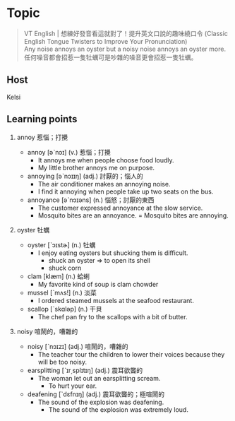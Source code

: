 # Topic

> VT English | 想練好發音看這就對了！提升英文口說的趣味繞口令 (Classic English Tongue Twisters to Improve Your Pronunciation)<br>
Any noise annoys an oyster but a noisy noise annoys an oyster more.<br>
任何噪音都會招惹一隻牡蠣可是吵雜的噪音更會招惹一隻牡蠣。
>
## Host
Kelsi

## Learning points
1. annoy  惹惱；打攪
    * annoy  [əˋnɔɪ]  (v.)  惹惱；打攪
        - It annoys me when people choose food loudly.
        - My little brother annoys me on purpose.
    * annoying  [əˋnɔɪɪŋ]  (adj.)  討厭的；惱人的
        - The air conditioner makes an annoying noise.
        - I find it annoying when people take up two seats on the bus.
    * annoyance  [əˋnɔɪəns]  (n.)  惱怒；討厭的東西
        - The customer expressed annoyance at the slow service.
        - Mosquito bites are an annoyance. = Mosquito bites are annoying.

2. oyster  牡蠣
    * oyster  [ˋɔɪstɚ]  (n.)  牡蠣
        - I enjoy eating oysters but shucking them is difficult.
             + shuck an oyster =>  to open its shell
             + shuck corn
    * clam  [klæm]  (n.)  蛤蜊
       - My favorite kind of soup is clam chowder
    * mussel  [ˋmʌs!]  (n.)  淡菜
       - I ordered steamed mussels at the seafood restaurant.
    * scallop  [ˋskɑləp]  (n.)  干貝
       - The chef pan fry to the scallops with a bit of butter.

3. noisy  喧鬧的，嘈雜的
    * noisy  [ˋnɔɪzɪ]  (adj.)  喧鬧的，嘈雜的
        - The teacher tour the children to lower their voices because they will be too noisy.
    * earsplitting  [ˋɪr͵splɪtɪŋ]  (adj.)  震耳欲聾的
        - The woman let out an earsplitting scream.
            + To hurt your ear.
    * deafening  [ˋdɛfnɪŋ]  (adj.)  震耳欲聾的；極喧鬧的
        - The sound of the explosion was deafening.
            + The sound of the explosion was extremely loud.
